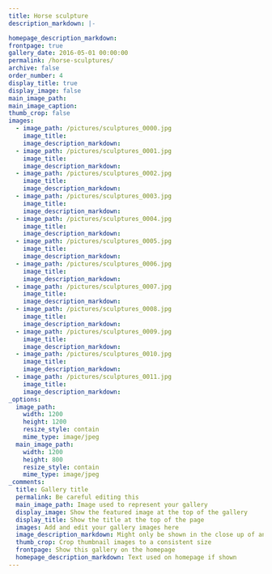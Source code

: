 ```yaml
---
title: Horse sculpture
description_markdown: |-

homepage_description_markdown:
frontpage: true
gallery_date: 2016-05-01 00:00:00
permalink: /horse-sculptures/
archive: false
order_number: 4
display_title: true
display_image: false
main_image_path: 
main_image_caption:
thumb_crop: false
images:
  - image_path: /pictures/sculptures_0000.jpg
    image_title: 
    image_description_markdown:
  - image_path: /pictures/sculptures_0001.jpg
    image_title: 
    image_description_markdown:
  - image_path: /pictures/sculptures_0002.jpg
    image_title: 
    image_description_markdown:
  - image_path: /pictures/sculptures_0003.jpg
    image_title: 
    image_description_markdown:
  - image_path: /pictures/sculptures_0004.jpg
    image_title: 
    image_description_markdown:
  - image_path: /pictures/sculptures_0005.jpg
    image_title: 
    image_description_markdown:
  - image_path: /pictures/sculptures_0006.jpg
    image_title: 
    image_description_markdown:
  - image_path: /pictures/sculptures_0007.jpg
    image_title: 
    image_description_markdown: 
  - image_path: /pictures/sculptures_0008.jpg
    image_title: 
    image_description_markdown:
  - image_path: /pictures/sculptures_0009.jpg
    image_title: 
    image_description_markdown: 
  - image_path: /pictures/sculptures_0010.jpg
    image_title: 
    image_description_markdown:
  - image_path: /pictures/sculptures_0011.jpg
    image_title: 
    image_description_markdown:
_options:
  image_path:
    width: 1200
    height: 1200
    resize_style: contain
    mime_type: image/jpeg
  main_image_path:
    width: 1200
    height: 800
    resize_style: contain
    mime_type: image/jpeg
_comments:
  title: Gallery title
  permalink: Be careful editing this
  main_image_path: Image used to represent your gallery
  display_image: Show the featured image at the top of the gallery
  display_title: Show the title at the top of the page
  images: Add and edit your gallery images here
  image_description_markdown: Might only be shown in the close up of an image
  thumb_crop: Crop thumbnail images to a consistent size
  frontpage: Show this gallery on the homepage
  homepage_description_markdown: Text used on homepage if shown
---
```


